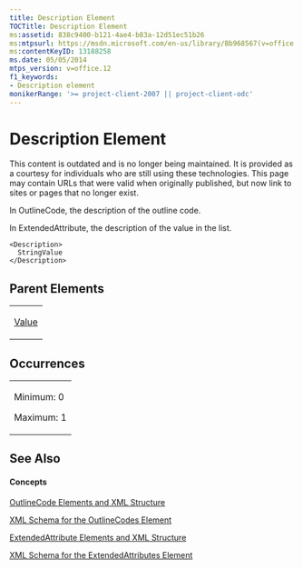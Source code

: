 ```yaml
---
title: Description Element
TOCTitle: Description Element
ms:assetid: 838c9400-b121-4ae4-b83a-12d51ec51b26
ms:mtpsurl: https://msdn.microsoft.com/en-us/library/Bb968567(v=office.12)
ms:contentKeyID: 13188258
ms.date: 05/05/2014
mtps_version: v=office.12
f1_keywords:
- Description element
monikerRange: '>= project-client-2007 || project-client-odc'
---
```


# Description Element

This content is outdated and is no longer being maintained. It is provided as a courtesy for individuals who are still using these technologies. This page may contain URLs that were valid when originally published, but now link to sites or pages that no longer exist.

In OutlineCode, the description of the outline code.

In ExtendedAttribute, the description of the value in the list.

    <Description>
      StringValue
    </Description>

## Parent Elements

<table>
<colgroup>
<col style="width: 100%" />
</colgroup>
<tbody>
<tr class="odd">
<td><p><a href="bb968696(v=office.12).md">Value</a></p></td>
</tr>
</tbody>
</table>

## Occurrences

<table>
<colgroup>
<col style="width: 100%" />
</colgroup>
<tbody>
<tr class="odd">
<td><p>Minimum: 0</p>
<p>Maximum: 1</p></td>
</tr>
</tbody>
</table>

## See Also

#### Concepts

[OutlineCode Elements and XML Structure](bb968596\(v=office.12\).md)

[XML Schema for the OutlineCodes Element](bb968584\(v=office.12\).md)

[ExtendedAttribute Elements and XML Structure](bb968579\(v=office.12\).md)

[XML Schema for the ExtendedAttributes Element](bb968705\(v=office.12\).md)

